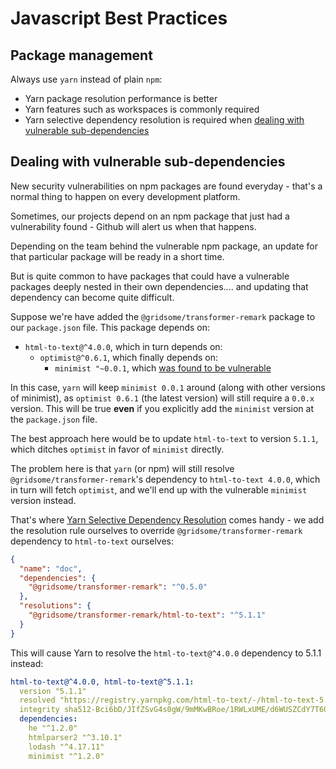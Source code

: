 # Javascript Best Practices

## Package management

Always use `yarn` instead of plain `npm`:
  - Yarn package resolution performance is better
  - Yarn features such as workspaces is commonly required
  - Yarn selective dependency resolution is required when [dealing with vulnerable sub-dependencies](#dealing-with-vulnerable-sub-dependencies)

## Dealing with vulnerable sub-dependencies

New security vulnerabilities on npm packages are found everyday - that's a normal thing to happen on every development platform.

Sometimes, our projects depend on an npm package that just had a vulnerability found - Github will alert us when that happens.

Depending on the team behind the vulnerable npm package, an update for that particular package will be ready in a short time.

But is quite common to have packages that could have a vulnerable packages deeply nested in their own dependencies.... and updating that dependency can become quite difficult.

Suppose we're have added the `@gridsome/transformer-remark` package to our `package.json` file. This package depends on:
- `html-to-text@^4.0.0`, which in turn depends on:
  - `optimist@^0.6.1`, which finally depends on:
    - `minimist "~0.0.1`, which [was found to be vulnerable](https://cve.mitre.org/cgi-bin/cvename.cgi?name=CVE-2020-7598)
    
In this case, `yarn` will keep `minimist 0.0.1` around (along with other versions of minimist), as `optimist 0.6.1` (the latest version) will still require a `0.0.x` version. This will be true **even** if you explicitly add the `minimist` version at the `package.json` file.

The best approach here would be to update `html-to-text` to version `5.1.1`, which ditches `optimist` in favor of `minimist` directly.

The problem here is that `yarn` (or npm) will still resolve `@gridsome/transformer-remark`'s dependency to `html-to-text 4.0.0`, which in turn will fetch `optimist`, and we'll end up with the vulnerable `minimist` version instead.

That's where [Yarn Selective Dependency Resolution](https://classic.yarnpkg.com/en/docs/selective-version-resolutions/) comes handy - we add the resolution rule ourselves to override `@gridsome/transformer-remark` dependency to `html-to-text` ourselves:

```json
{
  "name": "doc",
  "dependencies": {
    "@gridsome/transformer-remark": "^0.5.0"
  },
  "resolutions": {
    "@gridsome/transformer-remark/html-to-text": "^5.1.1"
  }
}
```

This will cause Yarn to resolve the `html-to-text@^4.0.0` dependency to 5.1.1 instead:

```yaml
html-to-text@^4.0.0, html-to-text@^5.1.1:
  version "5.1.1"
  resolved "https://registry.yarnpkg.com/html-to-text/-/html-to-text-5.1.1.tgz#2d89db7bf34bc7bcb7d546b1b228991a16926e87"
  integrity sha512-Bci6bD/JIfZSvG4s0gW/9mMKwBRoe/1RWLxUME/d6WUSZCdY7T60bssf/jFf7EYXRyqU4P5xdClVqiYU0/ypdA==
  dependencies:
    he "^1.2.0"
    htmlparser2 "^3.10.1"
    lodash "^4.17.11"
    minimist "^1.2.0"
```


